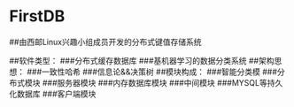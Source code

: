 # FirstDB  
##由西邮Linux兴趣小组成员开发的分布式键值存储系统

##软件类型：
###分布式缓存数据库
###基机器学习的数据分类系统
##架构思想：
###一致性哈希
###信息论&&决策树
##模块构成：
###智能分类模
###分布式模块
###服务器模块
###内存数据库模块
###中间模块
###MYSQL等持久化数据库
###客户端模块
        
        

